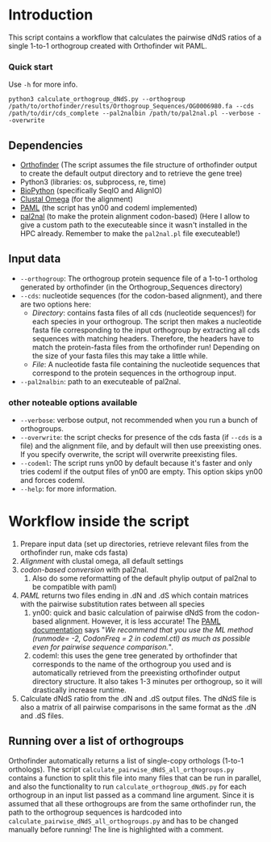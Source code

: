 # Introduction

This script contains a workflow that calculates the pairwise dNdS ratios of a single 1-to-1 orthogroup created with Orthofinder wit PAML.

### Quick start
Use `-h` for more info.
```
python3 calculate_orthogroup_dNdS.py --orthogroup /path/to/orthofinder/results/Orthogroup_Sequences/OG0006980.fa --cds /path/to/dir/cds_complete --pal2nalbin /path/to/pal2nal.pl --verbose --overwrite
```

## Dependencies

* [Orthofinder](https://github.com/davidemms/OrthoFinder) (The script assumes the file structure of orthofinder output to create the default output directory and to retrieve the gene tree)
* Python3 (libraries: os, subprocess, re, time)
* [BioPython](https://biopython.org/wiki/Download) (specifically SeqIO and AlignIO)
* [Clustal Omega](http://www.clustal.org/omega/) (for the alignment)
* [PAML](http://abacus.gene.ucl.ac.uk/software/paml.html) (the script has yn00 and codeml implemented)
* [pal2nal](https://www.bork.embl.de/pal2nal/) (to make the protein alignment codon-based)
  (Here I allow to give a custom path to the executeable since it wasn't installed in the HPC already. Remember to make the `pal2nal.pl` file executeable!)

## Input data

* `--orthogroup`: The orthogroup protein sequence file of a 1-to-1 ortholog generated by orthofinder (in the Orthogroup_Sequences directory)
* `--cds`: nucleotide sequences (for the codon-based alignment), and there are two options here:
    * _Directory_: contains fasta files of all cds (nucleotide sequences!) for each species in your orthogroup. The script then makes a nucleotide fasta file corresponding to the input orthogroup by extracting all cds sequences with matching headers. Therefore, the headers have to match the protein-fasta files from the orthofinder run! Depending on the size of your fasta files this may take a little while.
    * _File_: A nucleotide fasta file containing the nucleotide sequences that correspond to the protein sequences in the orthogroup input.
* `--pal2nalbin`: path to an executeable of pal2nal.

### other noteable options available
* `--verbose`: verbose output, not recommended when you run a bunch of orthogroups.
* `--overwrite`: the script checks for presence of the cds fasta (if `--cds` is a file) and the alignment file, and by default will then use preexisting ones. If you specify overwrite, the script will overwrite preexisting files.
* `--codeml`: The script runs yn00 by default because it's faster and only tries codeml if the output files of yn00 are empty. This option skips yn00 and forces codeml.
* `--help`: for more information.

# Workflow inside the script

1. Prepare input data (set up directories, retrieve relevant files from the orthofinder run, make cds fasta)
2. *Alignment* with clustal omega, all default settings
3. *codon-based conversion* with pal2nal.
     1. Also do some reformatting of the default phylip output of pal2nal to be compatible with paml)
4. *PAML* returns two files ending in .dN and .dS which contain matrices with the pairwise substitution rates between all species
     1. yn00: quick and basic calculation of pairwise dNdS from the codon-based alignment. However, it is less accurate! The [PAML documentation](http://abacus.gene.ucl.ac.uk/software/pamlDOC.pdf) says "_We recommend that you use the ML method (runmode= -2, CodonFreq = 2 in codeml.ctl) as much as possible even for pairwise sequence comparison._".
     2. codeml: this uses the gene tree generated by orthofinder that corresponds to the name of the orthogroup you used and is automatically retrieved from the preexisting orthofinder output directory structure. It also takes 1-3 minutes per orthogroup, so it will drastically increase runtime.
5. Calculate dNdS ratio from the .dN and .dS output files. The dNdS file is also a matrix of all pairwise comparisons in the same format as the .dN and .dS files.

## Running over a list of orthogroups

Orthofinder automatically returns a list of single-copy orthologs (1-to-1 orthologs). The script `calculate_pairwise_dNdS_all_orthogroups.py` contains a function to split this file into many files that can be run in parallel, and also the functionality to run `calculate_orthogroup_dNdS.py` for each orthogroup in an input list passed as a command line argument. Since it is assumed that all these orthogroups are from the same orthofinder run, the path to the orthogroup sequences is hardcoded into `calculate_pairwise_dNdS_all_orthogroups.py` and has to be changed manually before running! The line is highlighted with a comment.






